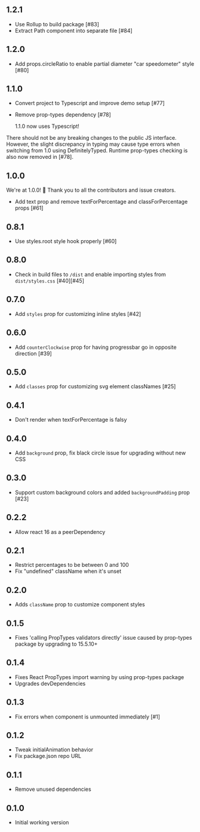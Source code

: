 ## 1.2.1

- Use Rollup to build package [#83]
- Extract Path component into separate file [#84]

## 1.2.0

- Add props.circleRatio to enable partial diameter "car speedometer" style [#80]

## 1.1.0

- Convert project to Typescript and improve demo setup [#77]
- Remove prop-types dependency [#78]

  1.1.0 now uses Typescript!

There should not be any breaking changes to the public JS interface. However, the slight discrepancy in typing may cause type errors when switching from 1.0 using DefinitelyTyped. Runtime prop-types checking is also now removed in [#78].

## 1.0.0

We're at 1.0.0! 🎉 Thank you to all the contributors and issue creators.

- Add text prop and remove textForPercentage and classForPercentage props [#61]

## 0.8.1

- Use styles.root style hook properly [#60]

## 0.8.0

- Check in build files to `/dist` and enable importing styles from `dist/styles.css` [#40][#45]

## 0.7.0

- Add `styles` prop for customizing inline styles [#42]

## 0.6.0

- Add `counterClockwise` prop for having progressbar go in opposite direction [#39]

## 0.5.0

- Add `classes` prop for customizing svg element classNames [#25]

## 0.4.1

- Don't render <text> when textForPercentage is falsy

## 0.4.0

- Add `background` prop, fix black circle issue for upgrading without new CSS

## 0.3.0

- Support custom background colors and added `backgroundPadding` prop [#23]

## 0.2.2

- Allow react 16 as a peerDependency

## 0.2.1

- Restrict percentages to be between 0 and 100
- Fix "undefined" className when it's unset

## 0.2.0

- Adds `className` prop to customize component styles

## 0.1.5

- Fixes 'calling PropTypes validators directly' issue caused by prop-types package by upgrading to 15.5.10+

## 0.1.4

- Fixes React PropTypes import warning by using prop-types package
- Upgrades devDependencies

## 0.1.3

- Fix errors when component is unmounted immediately [#1]

## 0.1.2

- Tweak initialAnimation behavior
- Fix package.json repo URL

## 0.1.1

- Remove unused dependencies

## 0.1.0

- Initial working version
